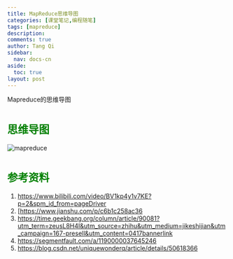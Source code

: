 ```yaml
---
title: MapReduce思维导图
categories: [课堂笔记,编程随笔]
tags: [mapreduce]
description: 
comments: true
author: Tang Qi
sidebar:
  nav: docs-cn
aside:
  toc: true
layout: post
---
```


Mapreduce的思维导图

<!--more-->

# <font face="黑体" color=green size=5>思维导图</font>

![mapreduce](https://github.com/iqgnat/iqgnat.github.io/raw/master/assets/images/2021-04-21-MapReduce_mindmap/MapReduce.png)


# <font face="黑体" color=green size=5>参考资料</font>

1.  https://www.bilibili.com/video/BV1kp4y1v7KE?p=2&spm_id_from=pageDriver
2.  [https://www.jianshu.com/p/c6b1c258ac36
3.  https://time.geekbang.org/column/article/90081?utm_term=zeusL8H4I&utm_source=zhihu&utm_medium=jikeshijian&utm_campaign=167-presell&utm_content=0417bannerlink
4.  https://segmentfault.com/a/1190000037645246
5.  https://blog.csdn.net/uniquewonderq/article/details/50618366


